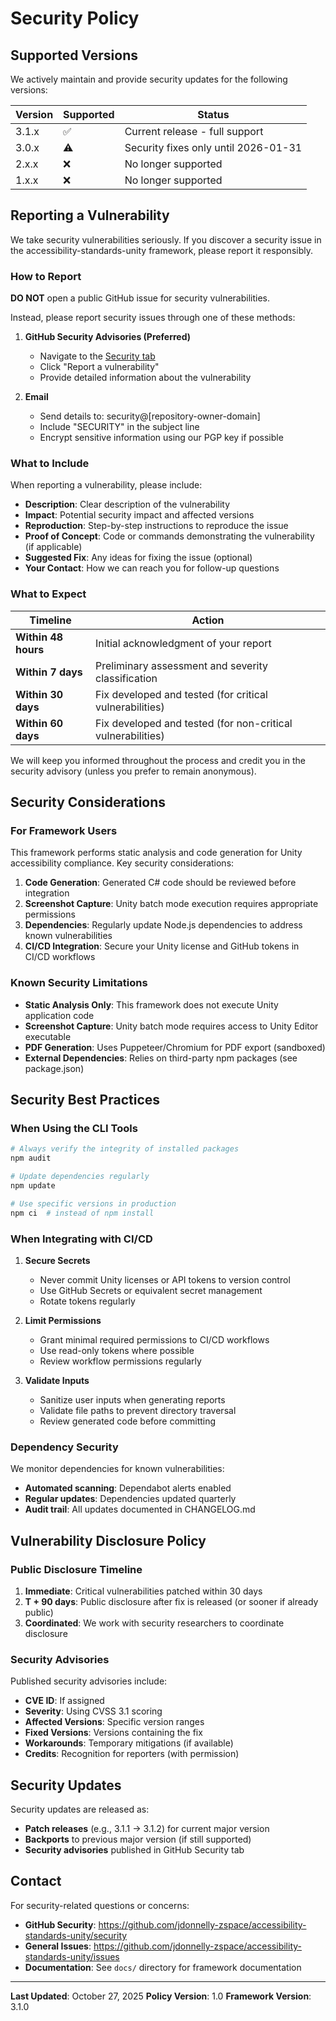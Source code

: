 # Security Policy

## Supported Versions

We actively maintain and provide security updates for the following versions:

| Version | Supported          | Status |
| ------- | ------------------ | ------ |
| 3.1.x   | :white_check_mark: | Current release - full support |
| 3.0.x   | :warning:          | Security fixes only until 2026-01-31 |
| 2.x.x   | :x:                | No longer supported |
| 1.x.x   | :x:                | No longer supported |

## Reporting a Vulnerability

We take security vulnerabilities seriously. If you discover a security issue in the accessibility-standards-unity framework, please report it responsibly.

### How to Report

**DO NOT** open a public GitHub issue for security vulnerabilities.

Instead, please report security issues through one of these methods:

1. **GitHub Security Advisories (Preferred)**
   - Navigate to the [Security tab](https://github.com/jdonnelly-zspace/accessibility-standards-unity/security/advisories)
   - Click "Report a vulnerability"
   - Provide detailed information about the vulnerability

2. **Email**
   - Send details to: security@[repository-owner-domain]
   - Include "SECURITY" in the subject line
   - Encrypt sensitive information using our PGP key if possible

### What to Include

When reporting a vulnerability, please include:

- **Description**: Clear description of the vulnerability
- **Impact**: Potential security impact and affected versions
- **Reproduction**: Step-by-step instructions to reproduce the issue
- **Proof of Concept**: Code or commands demonstrating the vulnerability (if applicable)
- **Suggested Fix**: Any ideas for fixing the issue (optional)
- **Your Contact**: How we can reach you for follow-up questions

### What to Expect

| Timeline | Action |
|----------|--------|
| **Within 48 hours** | Initial acknowledgment of your report |
| **Within 7 days** | Preliminary assessment and severity classification |
| **Within 30 days** | Fix developed and tested (for critical vulnerabilities) |
| **Within 60 days** | Fix developed and tested (for non-critical vulnerabilities) |

We will keep you informed throughout the process and credit you in the security advisory (unless you prefer to remain anonymous).

## Security Considerations

### For Framework Users

This framework performs static analysis and code generation for Unity accessibility compliance. Key security considerations:

1. **Code Generation**: Generated C# code should be reviewed before integration
2. **Screenshot Capture**: Unity batch mode execution requires appropriate permissions
3. **Dependencies**: Regularly update Node.js dependencies to address known vulnerabilities
4. **CI/CD Integration**: Secure your Unity license and GitHub tokens in CI/CD workflows

### Known Security Limitations

- **Static Analysis Only**: This framework does not execute Unity application code
- **Screenshot Capture**: Unity batch mode requires access to Unity Editor executable
- **PDF Generation**: Uses Puppeteer/Chromium for PDF export (sandboxed)
- **External Dependencies**: Relies on third-party npm packages (see package.json)

## Security Best Practices

### When Using the CLI Tools

```bash
# Always verify the integrity of installed packages
npm audit

# Update dependencies regularly
npm update

# Use specific versions in production
npm ci  # instead of npm install
```

### When Integrating with CI/CD

1. **Secure Secrets**
   - Never commit Unity licenses or API tokens to version control
   - Use GitHub Secrets or equivalent secret management
   - Rotate tokens regularly

2. **Limit Permissions**
   - Grant minimal required permissions to CI/CD workflows
   - Use read-only tokens where possible
   - Review workflow permissions regularly

3. **Validate Inputs**
   - Sanitize user inputs when generating reports
   - Validate file paths to prevent directory traversal
   - Review generated code before committing

### Dependency Security

We monitor dependencies for known vulnerabilities:

- **Automated scanning**: Dependabot alerts enabled
- **Regular updates**: Dependencies updated quarterly
- **Audit trail**: All updates documented in CHANGELOG.md

## Vulnerability Disclosure Policy

### Public Disclosure Timeline

1. **Immediate**: Critical vulnerabilities patched within 30 days
2. **T + 90 days**: Public disclosure after fix is released (or sooner if already public)
3. **Coordinated**: We work with security researchers to coordinate disclosure

### Security Advisories

Published security advisories include:

- **CVE ID**: If assigned
- **Severity**: Using CVSS 3.1 scoring
- **Affected Versions**: Specific version ranges
- **Fixed Versions**: Versions containing the fix
- **Workarounds**: Temporary mitigations (if available)
- **Credits**: Recognition for reporters (with permission)

## Security Updates

Security updates are released as:

- **Patch releases** (e.g., 3.1.1 → 3.1.2) for current major version
- **Backports** to previous major version (if still supported)
- **Security advisories** published in GitHub Security tab

## Contact

For security-related questions or concerns:

- **GitHub Security**: https://github.com/jdonnelly-zspace/accessibility-standards-unity/security
- **General Issues**: https://github.com/jdonnelly-zspace/accessibility-standards-unity/issues
- **Documentation**: See `docs/` directory for framework documentation

---

**Last Updated**: October 27, 2025
**Policy Version**: 1.0
**Framework Version**: 3.1.0
